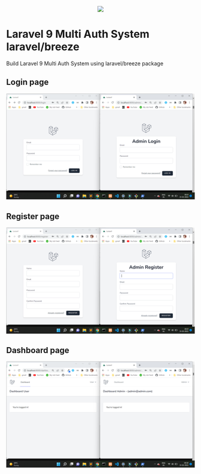 <!-- learning resources: https://www.youtube.com/watch?v=yXjHYTFRTC8 -->
<p align="center"><a href="https://laravel.com" target="_blank"><img src="https://raw.githubusercontent.com/laravel/art/master/logo-lockup/5%20SVG/2%20CMYK/1%20Full%20Color/laravel-logolockup-cmyk-red.svg" width="400"></a></p>



# Laravel 9 Multi Auth System laravel/breeze
Build Laravel 9 Multi Auth System using laravel/breeze package


## Login page
![alt text](https://github.com/AjayYadavAi/laravel-9-multi-auth-system/blob/main/login.png?raw=true)


## Register page
![alt text](https://github.com/AjayYadavAi/laravel-9-multi-auth-system/blob/main/register.png?raw=true)


## Dashboard page
![alt text](https://github.com/AjayYadavAi/laravel-9-multi-auth-system/blob/main/dashboard.png?raw=true)
